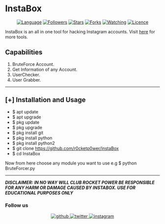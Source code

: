 # InstaBox

<p align="center">
<a href="https://github.com/r0cketp0wer"><img title="Language" src="https://img.shields.io/badge/Made%20with-Python-1f425f.svg?v=103"></a>
<a href="https://github.com/r0cketp0wer"><img title="Followers" src="https://img.shields.io/github/followers/r0cketp0wer?color=blue&style=flat-square"></a>
<a href="https://github.com/r0cketp0wer"><img title="Stars" src="https://img.shields.io/github/stars/r0cketp0wer/InstaBox?color=red&style=flat-square"></a>
<a href="https://github.com/r0cketp0wer"><img title="Forks" src="https://img.shields.io/github/forks/r0cketp0wer/InstaBox?color=red&style=flat-square"></a>
<a href="https://github.com/r0cketp0wer"><img title="Watching" src="https://img.shields.io/github/watchers/r0cketp0wer/InstaBox?label=Watchers&color=blue&style=flat-square"></a>
<a href="https://github.com/r0cketp0wer"><img title="Licence" src="https://img.shields.io/badge/License-GNU-blue.svg"></a>
</p>

InstaBox is an all in one tool for hacking Instagram accounts. Visit [here](Github.com/r0cketp0wer) for more tools.

## Capabilities
1. BruteForce Account.
2. Get Information of any Account.
3. UserChecker.
4. User Grabber.
***
## [+] Installation and Usage
* $ apt update
* $ apt upgrade
* $ pkg update
* $ pkg upgrade
* $ pkg install git
* $ pkg install python
* $ pkg install python2
* $ git clone https://github.com/r0cketp0wer/InstaBox
* $ cd InstaBox

Now from here choose any module you want to use e.g  $ python BruteForcer.py
***
***DISCLAIMER: IN NO WAY WILL CLUB ROCKET POWER BE RESPONSIBLE FOR ANY HARM OR DAMAGE CAUSED BY INSTABOX. USE FOR EDUCATIONAL PURPOSES ONLY***

### Follow us
<div align="center">
<a href="https://github.com/r0cketp0wer" target="_blank">
<img src=https://img.shields.io/badge/github-%2324292e.svg?&style=for-the-badge&logo=github&logoColor=white alt=github style="margin-bottom: 5px;" />
</a>
<a href="https://twitter.com/NRocketmann" target="_blank">
<img src=https://img.shields.io/badge/twitter-%2300acee.svg?&style=for-the-badge&logo=twitter&logoColor=white alt=twitter style="margin-bottom: 5px;" />
</a>
<a href="https://www.instagram.com/rocketman_mega/" target="_blank">
<img src=https://img.shields.io/badge/instagram-%23000000.svg?&style=for-the-badge&logo=instagram&logoColor=white alt=instagram style="margin-bottom: 5px;" />